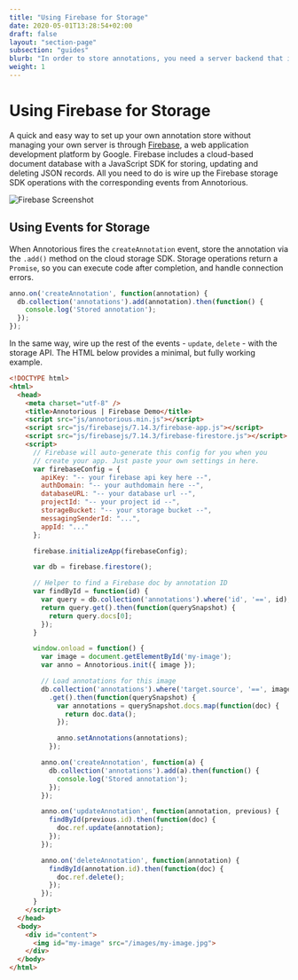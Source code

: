 ```yaml
---
title: "Using Firebase for Storage"
date: 2020-05-01T13:28:54+02:00
draft: false
layout: "section-page"
subsection: "guides"
blurb: "In order to store annotations, you need a server backend that is able to handle W3C Web Annotations. This guide provides a simple recipe for using Firebase, an online cloud storage service by Google, as your personal annotation server."
weight: 1
---
```


# Using Firebase for Storage

A quick and easy way to set up your own annotation store without managing your own server is 
through [Firebase](https://firebase.google.com/), a web application development platform by Google.
Firebase includes a cloud-based document database with a JavaScript SDK for storing, updating and 
deleting JSON records. All you need to do is wire up the Firebase storage SDK operations with the corresponding events from Annotorious.

![Firebase Screenshot](/images/guides/firebase.png)
 
## Using Events for Storage 

When Annotorious fires the `createAnnotation` event, store the annotation via the `.add()` 
method on the cloud storage SDK. Storage operations return a `Promise`, so you can execute
code after completion, and handle connection errors.

```javascript
anno.on('createAnnotation', function(annotation) {
  db.collection('annotations').add(annotation).then(function() {
    console.log('Stored annotation');
  });
});
```

In the same way, wire up the rest of the events - `update`, `delete` - with the storage API. The
HTML below provides a minimal, but fully working example.

```html
<!DOCTYPE html>
<html>
  <head>
    <meta charset="utf-8" />
    <title>Annotorious | Firebase Demo</title>
    <script src="js/annotorious.min.js"></script>
    <script src="js/firebasejs/7.14.3/firebase-app.js"></script>
    <script src="js/firebasejs/7.14.3/firebase-firestore.js"></script>
    <script>
      // Firebase will auto-generate this config for you when you 
      // create your app. Just paste your own settings in here.
      var firebaseConfig = {
        apiKey: "-- your firebase api key here --",
        authDomain: "-- your authdomain here --",
        databaseURL: "-- your database url --",
        projectId: "-- your project id --",
        storageBucket: "-- your storage bucket --",
        messagingSenderId: "...",
        appId: "..."
      };

      firebase.initializeApp(firebaseConfig);

      var db = firebase.firestore();

      // Helper to find a Firebase doc by annotation ID
      var findById = function(id) {
        var query = db.collection('annotations').where('id', '==', id);
        return query.get().then(function(querySnapshot) {
          return query.docs[0];
        });
      }

      window.onload = function() {
        var image = document.getElementById('my-image');
        var anno = Annotorious.init({ image });

        // Load annotations for this image
        db.collection('annotations').where('target.source', '==', image.src)
          .get().then(function(querySnapshot) {
            var annotations = querySnapshot.docs.map(function(doc) { 
              return doc.data(); 
            });

            anno.setAnnotations(annotations);
          });

        anno.on('createAnnotation', function(a) {
          db.collection('annotations').add(a).then(function() {
            console.log('Stored annotation');
          });
        });

        anno.on('updateAnnotation', function(annotation, previous) {
          findById(previous.id).then(function(doc) {
            doc.ref.update(annotation);
          });
        });

        anno.on('deleteAnnotation', function(annotation) {
          findById(annotation.id).then(function(doc) {
            doc.ref.delete();
          });
        });
      }
    </script>
  </head>
  <body>
    <div id="content">      
      <img id="my-image" src="/images/my-image.jpg">
    </div>
  </body>
</html>
```